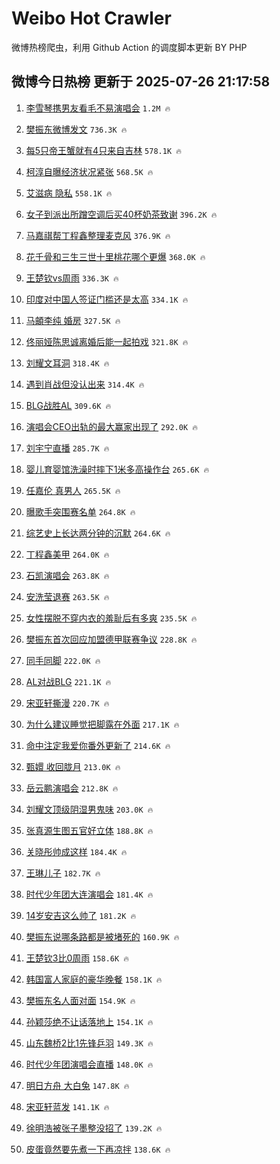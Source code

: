 # Weibo Hot Crawler 



微博热榜爬虫，利用 Github Action 的调度脚本更新 BY PHP 


## 微博今日热榜 更新于 2025-07-26 21:17:58 
1. [李雪琴携男友看毛不易演唱会](https://s.weibo.com/weibo?q=%E6%9D%8E%E9%9B%AA%E7%90%B4%E6%90%BA%E7%94%B7%E5%8F%8B%E7%9C%8B%E6%AF%9B%E4%B8%8D%E6%98%93%E6%BC%94%E5%94%B1%E4%BC%9A&t=31&band_rank=1&Refer=top) `1.2M 🔥` 

1. [樊振东微博发文](https://s.weibo.com/weibo?q=%23%E6%A8%8A%E6%8C%AF%E4%B8%9C%E5%BE%AE%E5%8D%9A%E5%8F%91%E6%96%87%23&t=31&band_rank=2&Refer=top) `736.3K 🔥` 

1. [每5只帝王蟹就有4只来自吉林](https://s.weibo.com/weibo?q=%23%E6%AF%8F5%E5%8F%AA%E5%B8%9D%E7%8E%8B%E8%9F%B9%E5%B0%B1%E6%9C%894%E5%8F%AA%E6%9D%A5%E8%87%AA%E5%90%89%E6%9E%97%23&t=31&band_rank=3&Refer=top) `578.1K 🔥` 

1. [柯淳自曝经济状况紧张](https://s.weibo.com/weibo?q=%23%E6%9F%AF%E6%B7%B3%E8%87%AA%E6%9B%9D%E7%BB%8F%E6%B5%8E%E7%8A%B6%E5%86%B5%E7%B4%A7%E5%BC%A0%23&t=31&band_rank=4&Refer=top) `568.5K 🔥` 

1. [艾滋病 隐私](https://s.weibo.com/weibo?q=%E8%89%BE%E6%BB%8B%E7%97%85%20%E9%9A%90%E7%A7%81&t=31&band_rank=5&Refer=top) `558.1K 🔥` 

1. [女子到派出所蹭空调后买40杯奶茶致谢](https://s.weibo.com/weibo?q=%23%E5%A5%B3%E5%AD%90%E5%88%B0%E6%B4%BE%E5%87%BA%E6%89%80%E8%B9%AD%E7%A9%BA%E8%B0%83%E5%90%8E%E4%B9%B040%E6%9D%AF%E5%A5%B6%E8%8C%B6%E8%87%B4%E8%B0%A2%23&t=31&band_rank=6&Refer=top) `396.2K 🔥` 

1. [马嘉祺帮丁程鑫整理麦克风](https://s.weibo.com/weibo?q=%23%E9%A9%AC%E5%98%89%E7%A5%BA%E5%B8%AE%E4%B8%81%E7%A8%8B%E9%91%AB%E6%95%B4%E7%90%86%E9%BA%A6%E5%85%8B%E9%A3%8E%23&t=31&band_rank=7&Refer=top) `376.9K 🔥` 

1. [花千骨和三生三世十里桃花哪个更爆](https://s.weibo.com/weibo?q=%23%E8%8A%B1%E5%8D%83%E9%AA%A8%E5%92%8C%E4%B8%89%E7%94%9F%E4%B8%89%E4%B8%96%E5%8D%81%E9%87%8C%E6%A1%83%E8%8A%B1%E5%93%AA%E4%B8%AA%E6%9B%B4%E7%88%86%23&t=31&band_rank=8&Refer=top) `368.0K 🔥` 

1. [王楚钦vs周雨](https://s.weibo.com/weibo?q=%23%E7%8E%8B%E6%A5%9A%E9%92%A6vs%E5%91%A8%E9%9B%A8%23&t=31&band_rank=9&Refer=top) `336.3K 🔥` 

1. [印度对中国人签证门槛还是太高](https://s.weibo.com/weibo?q=%23%E5%8D%B0%E5%BA%A6%E5%AF%B9%E4%B8%AD%E5%9B%BD%E4%BA%BA%E7%AD%BE%E8%AF%81%E9%97%A8%E6%A7%9B%E8%BF%98%E6%98%AF%E5%A4%AA%E9%AB%98%23&t=31&band_rank=10&Refer=top) `334.1K 🔥` 

1. [马頔李纯 婚房](https://s.weibo.com/weibo?q=%E9%A9%AC%E9%A0%94%E6%9D%8E%E7%BA%AF%20%E5%A9%9A%E6%88%BF&t=31&band_rank=11&Refer=top) `327.5K 🔥` 

1. [佟丽娅陈思诚离婚后能一起拍戏](https://s.weibo.com/weibo?q=%23%E4%BD%9F%E4%B8%BD%E5%A8%85%E9%99%88%E6%80%9D%E8%AF%9A%E7%A6%BB%E5%A9%9A%E5%90%8E%E8%83%BD%E4%B8%80%E8%B5%B7%E6%8B%8D%E6%88%8F%23&t=31&band_rank=12&Refer=top) `321.8K 🔥` 

1. [刘耀文耳洞](https://s.weibo.com/weibo?q=%23%E5%88%98%E8%80%80%E6%96%87%E8%80%B3%E6%B4%9E%23&t=31&band_rank=13&Refer=top) `318.4K 🔥` 

1. [遇到肖战但没认出来](https://s.weibo.com/weibo?q=%23%E9%81%87%E5%88%B0%E8%82%96%E6%88%98%E4%BD%86%E6%B2%A1%E8%AE%A4%E5%87%BA%E6%9D%A5%23&t=31&band_rank=14&Refer=top) `314.4K 🔥` 

1. [BLG战胜AL](https://s.weibo.com/weibo?q=BLG%E6%88%98%E8%83%9CAL&t=31&band_rank=15&Refer=top) `309.6K 🔥` 

1. [演唱会CEO出轨的最大赢家出现了](https://s.weibo.com/weibo?q=%23%E6%BC%94%E5%94%B1%E4%BC%9ACEO%E5%87%BA%E8%BD%A8%E7%9A%84%E6%9C%80%E5%A4%A7%E8%B5%A2%E5%AE%B6%E5%87%BA%E7%8E%B0%E4%BA%86%23&t=31&band_rank=16&Refer=top) `292.0K 🔥` 

1. [刘宇宁直播](https://s.weibo.com/weibo?q=%E5%88%98%E5%AE%87%E5%AE%81%E7%9B%B4%E6%92%AD&t=31&band_rank=17&Refer=top) `285.7K 🔥` 

1. [婴儿育婴馆洗澡时摔下1米多高操作台](https://s.weibo.com/weibo?q=%23%E5%A9%B4%E5%84%BF%E8%82%B2%E5%A9%B4%E9%A6%86%E6%B4%97%E6%BE%A1%E6%97%B6%E6%91%94%E4%B8%8B1%E7%B1%B3%E5%A4%9A%E9%AB%98%E6%93%8D%E4%BD%9C%E5%8F%B0%23&t=31&band_rank=18&Refer=top) `265.6K 🔥` 

1. [任嘉伦 真男人](https://s.weibo.com/weibo?q=%E4%BB%BB%E5%98%89%E4%BC%A6%20%E7%9C%9F%E7%94%B7%E4%BA%BA&t=31&band_rank=19&Refer=top) `265.5K 🔥` 

1. [曝歌手突围赛名单](https://s.weibo.com/weibo?q=%23%E6%9B%9D%E6%AD%8C%E6%89%8B%E7%AA%81%E5%9B%B4%E8%B5%9B%E5%90%8D%E5%8D%95%23&t=31&band_rank=20&Refer=top) `264.8K 🔥` 

1. [综艺史上长达两分钟的沉默](https://s.weibo.com/weibo?q=%E7%BB%BC%E8%89%BA%E5%8F%B2%E4%B8%8A%E9%95%BF%E8%BE%BE%E4%B8%A4%E5%88%86%E9%92%9F%E7%9A%84%E6%B2%89%E9%BB%98&t=31&band_rank=21&Refer=top) `264.6K 🔥` 

1. [丁程鑫美甲](https://s.weibo.com/weibo?q=%23%E4%B8%81%E7%A8%8B%E9%91%AB%E7%BE%8E%E7%94%B2%23&t=31&band_rank=22&Refer=top) `264.0K 🔥` 

1. [石凯演唱会](https://s.weibo.com/weibo?q=%E7%9F%B3%E5%87%AF%E6%BC%94%E5%94%B1%E4%BC%9A&t=31&band_rank=23&Refer=top) `263.8K 🔥` 

1. [安洗莹退赛](https://s.weibo.com/weibo?q=%E5%AE%89%E6%B4%97%E8%8E%B9%E9%80%80%E8%B5%9B&t=31&band_rank=24&Refer=top) `263.5K 🔥` 

1. [女性摆脱不穿内衣的羞耻后有多爽](https://s.weibo.com/weibo?q=%23%E5%A5%B3%E6%80%A7%E6%91%86%E8%84%B1%E4%B8%8D%E7%A9%BF%E5%86%85%E8%A1%A3%E7%9A%84%E7%BE%9E%E8%80%BB%E5%90%8E%E6%9C%89%E5%A4%9A%E7%88%BD%23&t=31&band_rank=25&Refer=top) `235.5K 🔥` 

1. [樊振东首次回应加盟德甲联赛争议](https://s.weibo.com/weibo?q=%23%E6%A8%8A%E6%8C%AF%E4%B8%9C%E9%A6%96%E6%AC%A1%E5%9B%9E%E5%BA%94%E5%8A%A0%E7%9B%9F%E5%BE%B7%E7%94%B2%E8%81%94%E8%B5%9B%E4%BA%89%E8%AE%AE%23&t=31&band_rank=26&Refer=top) `228.8K 🔥` 

1. [同手同脚](https://s.weibo.com/weibo?q=%E5%90%8C%E6%89%8B%E5%90%8C%E8%84%9A&t=31&band_rank=27&Refer=top) `222.0K 🔥` 

1. [AL对战BLG](https://s.weibo.com/weibo?q=%23AL%E5%AF%B9%E6%88%98BLG%23&t=31&band_rank=28&Refer=top) `221.1K 🔥` 

1. [宋亚轩撕漫](https://s.weibo.com/weibo?q=%23%E5%AE%8B%E4%BA%9A%E8%BD%A9%E6%92%95%E6%BC%AB%23&t=31&band_rank=29&Refer=top) `220.7K 🔥` 

1. [为什么建议睡觉把脚露在外面](https://s.weibo.com/weibo?q=%23%E4%B8%BA%E4%BB%80%E4%B9%88%E5%BB%BA%E8%AE%AE%E7%9D%A1%E8%A7%89%E6%8A%8A%E8%84%9A%E9%9C%B2%E5%9C%A8%E5%A4%96%E9%9D%A2%23&t=31&band_rank=30&Refer=top) `217.1K 🔥` 

1. [命中注定我爱你番外更新了](https://s.weibo.com/weibo?q=%E5%91%BD%E4%B8%AD%E6%B3%A8%E5%AE%9A%E6%88%91%E7%88%B1%E4%BD%A0%E7%95%AA%E5%A4%96%E6%9B%B4%E6%96%B0%E4%BA%86&t=31&band_rank=31&Refer=top) `214.6K 🔥` 

1. [甄嬛 收回胧月](https://s.weibo.com/weibo?q=%E7%94%84%E5%AC%9B%20%E6%94%B6%E5%9B%9E%E8%83%A7%E6%9C%88&t=31&band_rank=32&Refer=top) `213.0K 🔥` 

1. [岳云鹏演唱会](https://s.weibo.com/weibo?q=%E5%B2%B3%E4%BA%91%E9%B9%8F%E6%BC%94%E5%94%B1%E4%BC%9A&t=31&band_rank=33&Refer=top) `212.8K 🔥` 

1. [刘耀文顶级阴湿男鬼味](https://s.weibo.com/weibo?q=%E5%88%98%E8%80%80%E6%96%87%E9%A1%B6%E7%BA%A7%E9%98%B4%E6%B9%BF%E7%94%B7%E9%AC%BC%E5%91%B3&t=31&band_rank=34&Refer=top) `203.0K 🔥` 

1. [张真源生图五官好立体](https://s.weibo.com/weibo?q=%E5%BC%A0%E7%9C%9F%E6%BA%90%E7%94%9F%E5%9B%BE%E4%BA%94%E5%AE%98%E5%A5%BD%E7%AB%8B%E4%BD%93&t=31&band_rank=35&Refer=top) `188.8K 🔥` 

1. [关晓彤帅成这样](https://s.weibo.com/weibo?q=%23%E5%85%B3%E6%99%93%E5%BD%A4%E5%B8%85%E6%88%90%E8%BF%99%E6%A0%B7%23&t=31&band_rank=36&Refer=top) `184.4K 🔥` 

1. [王琳儿子](https://s.weibo.com/weibo?q=%E7%8E%8B%E7%90%B3%E5%84%BF%E5%AD%90&t=31&band_rank=37&Refer=top) `182.7K 🔥` 

1. [时代少年团大连演唱会](https://s.weibo.com/weibo?q=%E6%97%B6%E4%BB%A3%E5%B0%91%E5%B9%B4%E5%9B%A2%E5%A4%A7%E8%BF%9E%E6%BC%94%E5%94%B1%E4%BC%9A&t=31&band_rank=38&Refer=top) `181.4K 🔥` 

1. [14岁安吉这么帅了](https://s.weibo.com/weibo?q=%2314%E5%B2%81%E5%AE%89%E5%90%89%E8%BF%99%E4%B9%88%E5%B8%85%E4%BA%86%23&t=31&band_rank=39&Refer=top) `181.2K 🔥` 

1. [樊振东说哪条路都是被堵死的](https://s.weibo.com/weibo?q=%23%E6%A8%8A%E6%8C%AF%E4%B8%9C%E8%AF%B4%E5%93%AA%E6%9D%A1%E8%B7%AF%E9%83%BD%E6%98%AF%E8%A2%AB%E5%A0%B5%E6%AD%BB%E7%9A%84%23&t=31&band_rank=40&Refer=top) `160.9K 🔥` 

1. [王楚钦3比0周雨](https://s.weibo.com/weibo?q=%23%E7%8E%8B%E6%A5%9A%E9%92%A63%E6%AF%940%E5%91%A8%E9%9B%A8%23&t=31&band_rank=41&Refer=top) `158.6K 🔥` 

1. [韩国富人家庭的豪华晚餐](https://s.weibo.com/weibo?q=%E9%9F%A9%E5%9B%BD%E5%AF%8C%E4%BA%BA%E5%AE%B6%E5%BA%AD%E7%9A%84%E8%B1%AA%E5%8D%8E%E6%99%9A%E9%A4%90&t=31&band_rank=42&Refer=top) `158.1K 🔥` 

1. [樊振东名人面对面](https://s.weibo.com/weibo?q=%23%E6%A8%8A%E6%8C%AF%E4%B8%9C%E5%90%8D%E4%BA%BA%E9%9D%A2%E5%AF%B9%E9%9D%A2%23&t=31&band_rank=43&Refer=top) `154.9K 🔥` 

1. [孙颖莎绝不让话落地上](https://s.weibo.com/weibo?q=%E5%AD%99%E9%A2%96%E8%8E%8E%E7%BB%9D%E4%B8%8D%E8%AE%A9%E8%AF%9D%E8%90%BD%E5%9C%B0%E4%B8%8A&t=31&band_rank=44&Refer=top) `154.1K 🔥` 

1. [山东魏桥2比1先锋乒羽](https://s.weibo.com/weibo?q=%23%E5%B1%B1%E4%B8%9C%E9%AD%8F%E6%A1%A52%E6%AF%941%E5%85%88%E9%94%8B%E4%B9%92%E7%BE%BD%23&t=31&band_rank=45&Refer=top) `149.3K 🔥` 

1. [时代少年团演唱会直播](https://s.weibo.com/weibo?q=%E6%97%B6%E4%BB%A3%E5%B0%91%E5%B9%B4%E5%9B%A2%E6%BC%94%E5%94%B1%E4%BC%9A%E7%9B%B4%E6%92%AD&t=31&band_rank=46&Refer=top) `148.0K 🔥` 

1. [明日方舟 大白兔](https://s.weibo.com/weibo?q=%E6%98%8E%E6%97%A5%E6%96%B9%E8%88%9F%20%E5%A4%A7%E7%99%BD%E5%85%94&t=31&band_rank=47&Refer=top) `147.8K 🔥` 

1. [宋亚轩蓝发](https://s.weibo.com/weibo?q=%23%E5%AE%8B%E4%BA%9A%E8%BD%A9%E8%93%9D%E5%8F%91%23&t=31&band_rank=48&Refer=top) `141.1K 🔥` 

1. [徐明浩被张子墨整没招了](https://s.weibo.com/weibo?q=%E5%BE%90%E6%98%8E%E6%B5%A9%E8%A2%AB%E5%BC%A0%E5%AD%90%E5%A2%A8%E6%95%B4%E6%B2%A1%E6%8B%9B%E4%BA%86&t=31&band_rank=49&Refer=top) `139.2K 🔥` 

1. [皮蛋竟然要先煮一下再凉拌](https://s.weibo.com/weibo?q=%23%E7%9A%AE%E8%9B%8B%E7%AB%9F%E7%84%B6%E8%A6%81%E5%85%88%E7%85%AE%E4%B8%80%E4%B8%8B%E5%86%8D%E5%87%89%E6%8B%8C%23&t=31&band_rank=50&Refer=top) `138.6K 🔥` 

